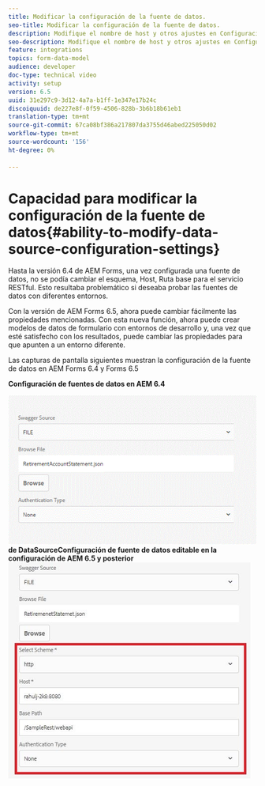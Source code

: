 ```yaml
---
title: Modificar la configuración de la fuente de datos.
seo-title: Modificar la configuración de la fuente de datos.
description: Modifique el nombre de host y otros ajustes en Configuración de fuentes de datos.
seo-description: Modifique el nombre de host y otros ajustes en Configuración de fuentes de datos.
feature: integrations
topics: form-data-model
audience: developer
doc-type: technical video
activity: setup
version: 6.5
uuid: 31e297c9-3d12-4a7a-b1ff-1e347e17b24c
discoiquuid: de227e8f-0f59-4506-828b-3b6b18b61eb1
translation-type: tm+mt
source-git-commit: 67ca08bf386a217807da3755d46abed225050d02
workflow-type: tm+mt
source-wordcount: '156'
ht-degree: 0%

---
```



# Capacidad para modificar la configuración de la fuente de datos{#ability-to-modify-data-source-configuration-settings}

Hasta la versión 6.4 de AEM Forms, una vez configurada una fuente de datos, no se podía cambiar el esquema, Host, Ruta base para el servicio RESTful. Esto resultaba problemático si deseaba probar las fuentes de datos con diferentes entornos.

Con la versión de AEM Forms 6.5, ahora puede cambiar fácilmente las propiedades mencionadas. Con esta nueva función, ahora puede crear modelos de datos de formulario con entornos de desarrollo y, una vez que esté satisfecho con los resultados, puede cambiar las propiedades para que apunten a un entorno diferente.

Las capturas de pantalla siguientes muestran la configuración de la fuente de datos en AEM Forms 6.4 y Forms 6.5

**Configuración de fuentes de datos en AEM 6.4**

![64Configuración ](assets/64release.gif)
**de DataSourceConfiguración de fuente de datos editable en la configuración de AEM 6.5 y posterior**
![65DataSource](assets/modifiabledatasource.jfif)

